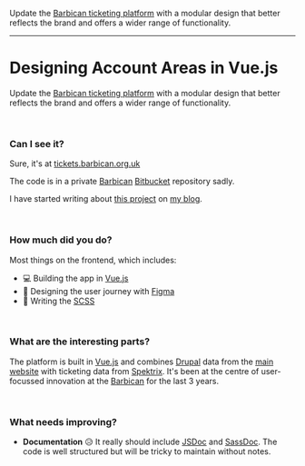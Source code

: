 Update the [Barbican ticketing platform](https://tickets.barbican.org.uk) with a modular design that better reflects the brand and offers a wider range of functionality.

---

# Designing Account Areas in Vue.js

Update the [Barbican ticketing platform](https://tickets.barbican.org.uk) with a modular design that better reflects the brand and offers a wider range of functionality.

<br>

### Can I see it?

Sure, it's at [tickets.barbican.org.uk](https://tickets.barbican.org.uk)

The code is in a private [Barbican](https://barbican.org.uk) [Bitbucket](https://bitbucket.org) repository sadly.

I have started writing about [this project](https://blog.paulh.biz/designing-account-areas-in-vuejs) on [my blog](https://blog.paulh.biz).

<br>

### How much did you do?

Most things on the frontend, which includes:

- 💻 Building the app in [Vue.js](https://vuejs.org)
- 🎨 Designing the user journey with [Figma](https://figma.com)
- 📝 Writing the [SCSS](https://sass-lang.com)

<br>

### What are the interesting parts?

The platform is built in [Vue.js](https://vuejs.org) and combines [Drupal](https://drupal.org) data from the [main website](https://barbican.org.uk) with ticketing data from [Spektrix](https://spektrix.com). It's been at the centre of user-focussed innovation at the [Barbican](https://barbican.org.uk) for the last 3 years.

<br>

### What needs improving?

- **Documentation** 😥 It really should include [JSDoc](https://jsdoc.app) and [SassDoc](https://sassdoc.com). The code is well structured but will be tricky to maintain without notes.
